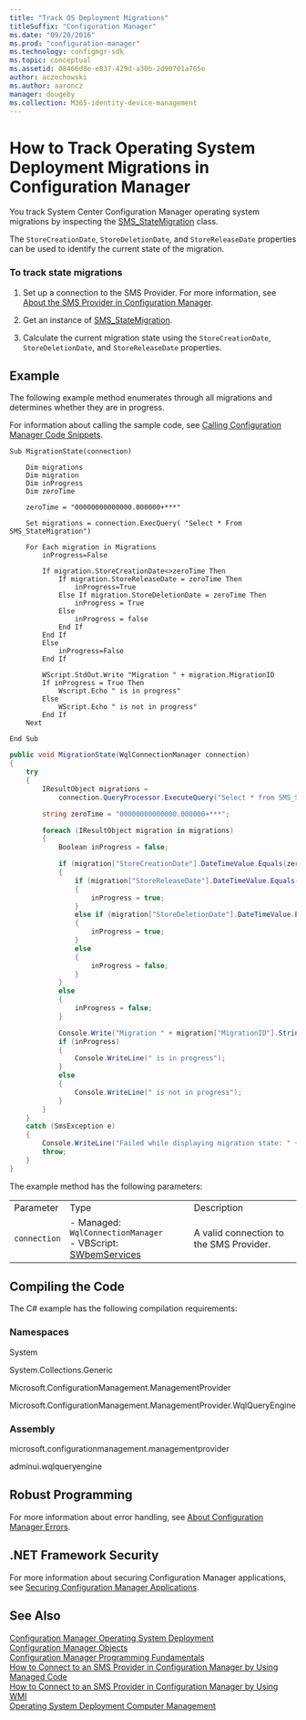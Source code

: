 ```yaml
---
title: "Track OS Deployment Migrations"
titleSuffix: "Configuration Manager"
ms.date: "09/20/2016"
ms.prod: "configuration-manager"
ms.technology: configmgr-sdk
ms.topic: conceptual
ms.assetid: 08466d8e-e837-429d-a30b-2d90701a765e
author: aczechowski
ms.author: aaroncz
manager: dougeby
ms.collection: M365-identity-device-management
---
```

# How to Track Operating System Deployment Migrations in Configuration Manager
You track System Center Configuration Manager operating system migrations by inspecting the [SMS_StateMigration](../../develop/reference/osd/sms_statemigration-server-wmi-class.md) class.  

 The `StoreCreationDate`, `StoreDeletionDate`, and `StoreReleaseDate` properties can be used to identify the current state of the migration.  

### To track state migrations  

1.  Set up a connection to the SMS Provider. For more information, see [About the SMS Provider in Configuration Manager](../../develop/core/understand/about-the-sms-provider-in-configuration-manager.md).  

2.  Get an instance of [SMS_StateMigration](../../develop/reference/osd/sms_statemigration-server-wmi-class.md).  

3.  Calculate the current migration state using the `StoreCreationDate`, `StoreDeletionDate`, and `StoreReleaseDate` properties.  

## Example  
 The following example method enumerates through all migrations and determines whether they are in progress.  

 For information about calling the sample code, see [Calling Configuration Manager Code Snippets](../../develop/core/understand/calling-code-snippets.md).  

```vbs  
Sub MigrationState(connection)  

    Dim migrations  
    Dim migration  
    Dim inProgress  
    Dim zeroTime  

    zeroTime = "00000000000000.000000+***"  

    Set migrations = connection.ExecQuery( "Select * From SMS_StateMigration")  

    For Each migration in Migrations  
        inProgress=False  

        If migration.StoreCreationDate<>zeroTime Then  
            If migration.StoreReleaseDate = zeroTime Then  
                inProgress=True  
            Else If migration.StoreDeletionDate = zeroTime Then  
                inProgress = True  
            Else  
                inProgress = false  
            End If  
        End If     
        Else  
            inProgress=False  
        End If  

        WScript.StdOut.Write "Migration " + migration.MigrationID  
        If inProgress = True Then  
            Wscript.Echo " is in progress"  
        Else  
            WScript.Echo " is not in progress"  
        End If     
    Next  

End Sub     
```  

```c#  
public void MigrationState(WqlConnectionManager connection)  
{  
    try  
    {  
        IResultObject migrations =  
            connection.QueryProcessor.ExecuteQuery("Select * from SMS_StateMigration");  

        string zeroTime = "00000000000000.000000+***";  

        foreach (IResultObject migration in migrations)  
        {  
            Boolean inProgress = false;  

            if (migration["StoreCreationDate"].DateTimeValue.Equals(zeroTime) == false)  
            {  
                if (migration["StoreReleaseDate"].DateTimeValue.Equals(zeroTime) == true)  
                {  
                    inProgress = true;  
                }  
                else if (migration["StoreDeletionDate"].DateTimeValue.Equals(zeroTime) == true)  
                {  
                    inProgress = true;  
                }  
                else  
                {  
                    inProgress = false;  
                }  
            }  
            else  
            {  
                inProgress = false;  
            }  

            Console.Write("Migration " + migration["MigrationID"].StringValue);  
            if (inProgress)  
            {  
                Console.WriteLine(" is in progress");  
            }  
            else  
            {  
                Console.WriteLine(" is not in progress");  
            }  
        }  
    }  
    catch (SmsException e)  
    {  
        Console.WriteLine("Failed while displaying migration state: " + e.Message);  
        throw;  
    }  
}  

```  

 The example method has the following parameters:  

||||  
|-|-|-|  
|Parameter|Type|Description|  
|`connection`|-   Managed: `WqlConnectionManager`<br />-   VBScript: [SWbemServices](https://msdn.microsoft.com/library/aa393854.aspx)|A valid connection to the SMS Provider.|  

## Compiling the Code  
 The C# example has the following compilation requirements:  

### Namespaces  
 System  

 System.Collections.Generic  

 Microsoft.ConfigurationManagement.ManagementProvider  

 Microsoft.ConfigurationManagement.ManagementProvider.WqlQueryEngine  

### Assembly  
 microsoft.configurationmanagement.managementprovider  

 adminui.wqlqueryengine  

## Robust Programming  
 For more information about error handling, see [About Configuration Manager Errors](../../develop/core/understand/about-configuration-manager-errors.md).  

## .NET Framework Security  
 For more information about securing Configuration Manager applications, see [Securing Configuration Manager Applications](../../develop/core/understand/securing-configuration-manager-applications.md).  

## See Also  
 [Configuration Manager Operating System Deployment](../../develop/osd/operating-system-deployment.md)   
 [Configuration Manager Objects](../../develop/core/understand/configuration-manager-objects.md)   
 [Configuration Manager Programming Fundamentals](../../develop/core/understand/configuration-manager-programming-fundamentals.md)   
 [How to Connect to an SMS Provider in Configuration Manager by Using Managed Code](../../develop/core/understand/how-to-connect-to-an-sms-provider-by-using-managed-code.md)   
 [How to Connect to an SMS Provider in Configuration Manager by Using WMI](../../develop/core/understand/how-to-connect-to-an-sms-provider-in-configuration-manager-by-using-wmi.md)   
 [Operating System Deployment Computer Management](../../develop/osd/operating-system-deployment-computer-management.md)
